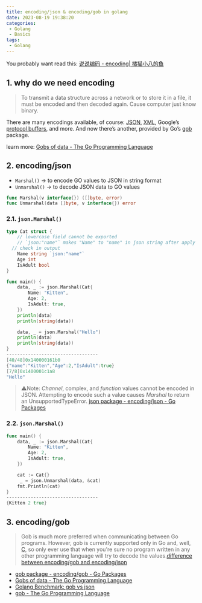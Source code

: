 ```yaml
---
title: encoding/json & encoding/gob in golang
date: 2023-08-19 19:38:20
categories:
 - Golang
 - Basics
tags:
 - Golang
---
```


You probably want read this: [说说编码 - encoding| 橘猫小八的鱼](https://davidzhu.xyz/2023/06/01/CS-Basics/001-encoding/)

## 1. why do we need encoding

> To transmit a data structure across a network or to store it in a file, it must be encoded and then decoded again. Cause computer just know binary. 

There are many encodings available, of course: [JSON](http://www.json.org/), [XML](http://www.w3.org/XML/), Google’s [protocol buffers](http://code.google.com/p/protobuf), and more. And now there’s another, provided by Go’s [gob](https://go.dev/pkg/encoding/gob/) package. 

learn more: [Gobs of data - The Go Programming Language](https://go.dev/blog/gob)

## 2. encoding/json

- `Marshal()` → to encode GO values to JSON in string format
- `Unmarshal()` → to decode JSON data to GO values

```go
func Marshal(v interface{}) ([]byte, error)
func Unmarshal(data []byte, v interface{}) error
```

### 2.1. `json.Marshal()`

```go
type Cat struct {
	// lowercase field cannot be exported
	// `json:"name"` makes "Name" to "name" in json string after apply json.Marshal()
  // check in output
	Name string `json:"name"`
	Age int
	IsAdult bool
}

func main() {
	data, _ := json.Marshal(Cat{
		Name: "Kitten",
		Age: 2,
		IsAdult: true,
	})
	println(data)
	println(string(data))

	data, _ = json.Marshal("Hello")
	println(data)
	println(string(data))
}
----------------------------------
[40/48]0x140000161b0
{"name":"Kitten","Age":2,"IsAdult":true}
[7/8]0x1400001c1a8
"Hello"
```

> ⚠️Note: *Channel*, complex, and *function* values cannot be encoded in JSON. Attempting to encode such a value causes *Marshal* to return an UnsupportedTypeError. [json package - encoding/json - Go Packages](https://pkg.go.dev/encoding/json)

### 2.2. `json.Marshal()`

```go
func main() {
	data, _ := json.Marshal(Cat{
		Name: "Kitten",
		Age: 2,
		IsAdult: true,
	})

	cat := Cat{}
	 _ = json.Unmarshal(data, &cat)
	fmt.Println(cat)
}
----------------------------------
{Kitten 2 true}
```

## 3. encoding/gob

> Gob is much more preferred when communicating between Go programs. However, gob is currently supported only in Go and, well, [C](https://code.google.com/archive/p/libgob/), so only ever use that when you're sure no program written in any other programming language will try to decode the values.[difference between encoding/gob and encoding/json](https://stackoverflow.com/questions/41179453/difference-between-encoding-gob-and-encoding-json) 

- [gob package - encoding/gob - Go Packages](https://pkg.go.dev/encoding/gob)
- [Gobs of data - The Go Programming Language](https://go.dev/blog/gob)
- [Golang Benchmark: gob vs json](https://gist.github.com/evalphobia/a2ba2636acbc112f68dcd89e8b81d349)
- [gob - The Go Programming Language](https://www.cs.ubc.ca/~bestchai/teaching/cs416_2015w2/go1.4.3-docs/pkg/encoding/gob/index.html)
